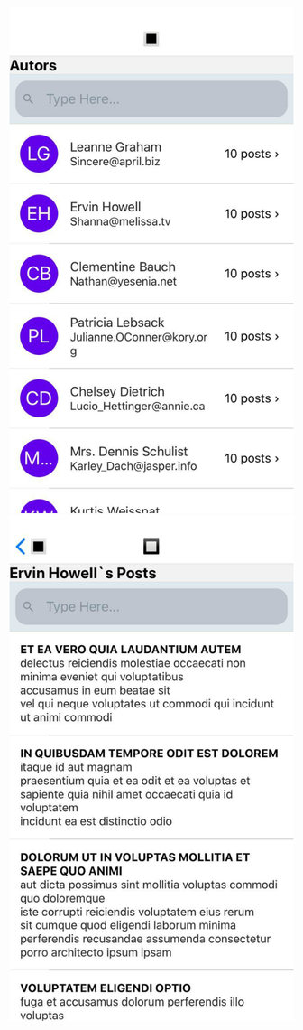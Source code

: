 ![Image alt](https://github.com/Ov-Allala/autorsApp/raw/master/Autors_Screen.png)
![Image alt](https://github.com/Ov-Allala/autorsApp/raw/master/Posts_Screen.png)

